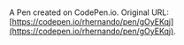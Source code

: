 # 

A Pen created on CodePen.io. Original URL: [https://codepen.io/rhernando/pen/gOyEKqj](https://codepen.io/rhernando/pen/gOyEKqj).

